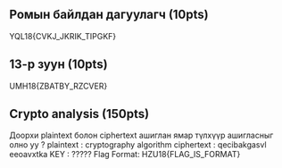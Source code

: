 ## Ромын байлдан дагуулагч (10pts)  
YQL18{CVKJ_JKRIK_TIPGKF}

## 13-р зуун (10pts)  
UMH18{ZBATBY_RZCVER}

## Crypto analysis (150pts)  
Доорхи plaintext болон ciphertext ашиглан ямар түлхүүр ашигласныг олно уу ?
plaintext : cryptography algorithm
ciphertext : qecibakgasvl eeoavxtka
KEY : ?????
Flag Format: HZU18{FLAG_IS_FORMAT}
